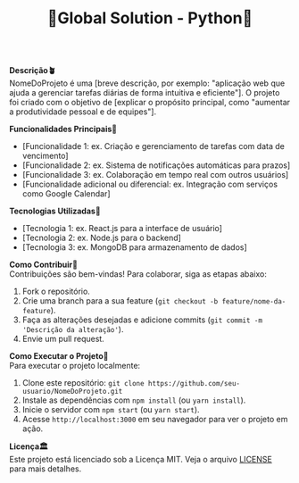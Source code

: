 <h1 align="center">🌱Global Solution - Python🌱</h1>
<br>
<br>

**Descrição🪴**  
NomeDoProjeto é uma [breve descrição, por exemplo: "aplicação web que ajuda a gerenciar tarefas diárias de forma intuitiva e eficiente"]. O projeto foi criado com o objetivo de [explicar o propósito principal, como "aumentar a produtividade pessoal e de equipes"].

**Funcionalidades Principais🍃**  
- [Funcionalidade 1: ex. Criação e gerenciamento de tarefas com data de vencimento]
- [Funcionalidade 2: ex. Sistema de notificações automáticas para prazos]
- [Funcionalidade 3: ex. Colaboração em tempo real com outros usuários]
- [Funcionalidade adicional ou diferencial: ex. Integração com serviços como Google Calendar]

**Tecnologias Utilizadas🍃**  
- [Tecnologia 1: ex. React.js para a interface de usuário]
- [Tecnologia 2: ex. Node.js para o backend]
- [Tecnologia 3: ex. MongoDB para armazenamento de dados]

**Como Contribuir🍃**  
Contribuições são bem-vindas! Para colaborar, siga as etapas abaixo:
1. Fork o repositório.
2. Crie uma branch para a sua feature (`git checkout -b feature/nome-da-feature`).
3. Faça as alterações desejadas e adicione commits (`git commit -m 'Descrição da alteração'`).
4. Envie um pull request.

**Como Executar o Projeto🍃**  
Para executar o projeto localmente:
1. Clone este repositório: `git clone https://github.com/seu-usuario/NomeDoProjeto.git`
2. Instale as dependências com `npm install` (ou `yarn install`).
3. Inicie o servidor com `npm start` (ou `yarn start`).
4. Acesse `http://localhost:3000` em seu navegador para ver o projeto em ação.

**Licença🏛️**  
Este projeto está licenciado sob a Licença MIT. Veja o arquivo [LICENSE](./LICENSE) para mais detalhes.
